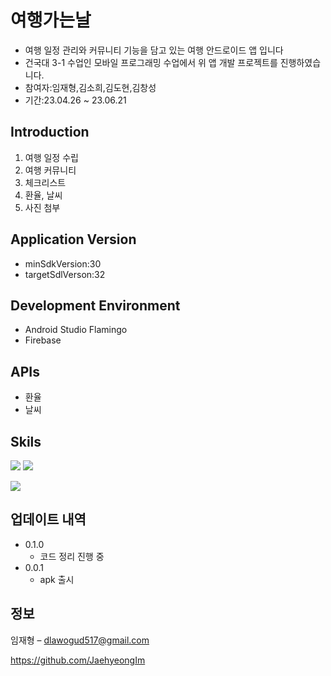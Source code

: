 # 여행가는날

<!-- [![NPM Version][npm-image]][npm-url]
[![Build Status][travis-image]][travis-url]
[![Downloads Stats][npm-downloads]][npm-url] 
-->

* 여행 일정 관리와 커뮤니티 기능을 담고 있는 여행 안드로이드 앱 입니다
* 건국대 3-1 수업인 모바일 프로그래밍 수업에서 위 앱 개발 프로젝트를 진행하였습니다.
* 참여자:임재형,김소희,김도현,김창성
* 기간:23.04.26 ~ 23.06.21
## Introduction
1. 여행 일정 수립 
2. 여행 커뮤니티
3. 체크리스트
4. 환율, 날씨
5. 사진 첨부

## Application Version
* minSdkVersion:30
* targetSdlVerson:32
## Development Environment
* Android Studio Flamingo
* Firebase
## APIs
* 환율
* 날씨

## Skils
<p>
<img src= "https://img.shields.io/badge/kotlin-%237F52FF.svg?style=for-the-badge&logo=kotlin&logoColor=white"/>
<img src= "https://img.shields.io/badge/Firebase-039BE5?style=for-the-badge&logo=Firebase&logoColor=white"/>
</p>


![](../header.png)

## 업데이트 내역

* 0.1.0
    * 코드 정리 진행 중
* 0.0.1
    * apk 출시

## 정보

임재형 – dlawogud517@gmail.com

https://github.com/JaehyeongIm

<!-- Markdown link & img dfn's -->
[npm-image]: https://img.shields.io/npm/v/datadog-metrics.svg?style=flat-square
[npm-url]: https://npmjs.org/package/datadog-metrics
[npm-downloads]: https://img.shields.io/npm/dm/datadog-metrics.svg?style=flat-square
[travis-image]: https://img.shields.io/travis/dbader/node-datadog-metrics/master.svg?style=flat-square
[travis-url]: https://travis-ci.org/dbader/node-datadog-metrics
[wiki]: https://github.com/yourname/yourproject/wiki
